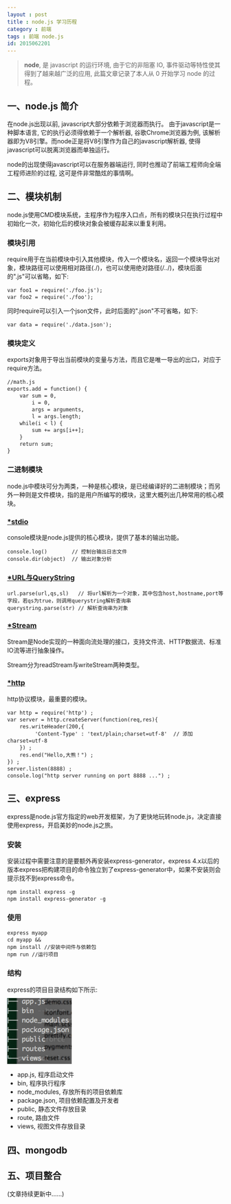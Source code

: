 ```yaml
---
layout : post
title : node.js 学习历程
category : 前端
tags : 前端 node.js
id: 2015062201
---
```


>**node**, 是 javascript 的运行环境, 由于它的非阻塞 IO, 事件驱动等特性使其得到了越来越广泛的应用, 此篇文章记录了本人从 0 开始学习 node 的过程。

<style>
	@media screen and (max-width: 500px) {
	  .content{
	  	display: none;
	  }
	}
	.content{
		position:fixed;
		right: 10%;
		top: 200px;
		margin: 0px;
		display: none;
	}
	.content li{
		list-style-type: none;
	}
	.content li a{
		font-size: 0.5rem;
	}
	.content li a.active{
		font-size: 0.9rem;
		font-weight: bold;
		color: #2a7ae2;
	}
</style>
<ul class="content">
	<li><a href="#profile" class="profile">node.js</a></li>
	<li><a href="#module" class="module">模块机制</a></li>
	<li><a href="#express" class="express">express</a></li>
	<li><a href="#mongodb" class="mongodb">mongodb</a></li>
	<li><a href="#integration" class="integration">项目整合</a></li>
</ul>


## <a name="profile" id="profile">一、node.js 简介</a>
在node.js出现以前, javascript大部分依赖于浏览器而执行。 由于javascript是一种脚本语言, 它的执行必须得依赖于一个解析器, 谷歌Chrome浏览器为例, 该解析器即为V8引擎。而node正是将V8引擎作为自己的javascript解析器, 使得javascript可以脱离浏览器而单独运行。

node的出现使得javascript可以在服务器端运行, 同时也推动了前端工程师向全端工程师进阶的过程, 这可是件非常酷炫的事情啊。

## <a name="module" id="module">二、模块机制</a>
node.js使用CMD模块系统，主程序作为程序入口点，所有的模块只在执行过程中初始化一次，初始化后的模块对象会被缓存起来以重复利用。

### **模块引用**
require用于在当前模块中引入其他模块，传入一个模块名，返回一个模块导出对象，模块路径可以使用相对路径(./)，也可以使用绝对路径(/../)，模块后面的".js"可以省略，如下:

	var foo1 = require('./foo.js');
	var foo2 = require('./foo');

同时require可以引入一个json文件，此时后面的".json"不可省略，如下:

	var data = require('./data.json');

### **模块定义**
exports对象用于导出当前模块的变量与方法，而且它是唯一导出的出口，对应于require方法。

	//math.js
	exports.add = function() {
		var sum = 0,
			i = 0,
			args = arguments,
			l = args.length;
		while(i < l) {
			sum += args[i++];
		}
		return sum;
	}

### **二进制模块**
node.js中模块可分为两类，一种是核心模块，是已经编译好的二进制模块；而另外一种则是文件模块，指的是用户所编写的模块，这里大概列出几种常用的核心模块。
	
### <u>*stdio</u>

console模块是node.js提供的核心模块，提供了基本的输出功能。

	console.log()        // 控制台输出日志文件
	console.dir(object)  // 输出对象分析    

### <u>*URL与QueryString</u>

	url.parse(url,qs,sl)   // 将url解析为一个对象，其中包含host,hostname,port等字段，若qs为true，则调用querystring解析查询串	
	querystring.parse(str) // 解析查询串为对象

### <u>*Stream</u>

Stream是Node实现的一种面向流处理的接口，支持文件流、HTTP数据流、标准IO流等进行抽象操作。

Stream分为readStream与writeStream两种类型。

### <u>*http</u>

http协议模块，最重要的模块。

	var http = require('http') ;
	var server = http.createServer(function(req,res){
	 	res.writeHeader(200,{
		     'Content-Type' : 'text/plain;charset=utf-8'  // 添加charset=utf-8
	 	}) ;
		res.end("Hello,大熊！") ;
	}) ;
	server.listen(8888) ;
	console.log("http server running on port 8888 ...") ;

## <a name="express" id="express">三、express</a>

express是node.js官方指定的web开发框架，为了更快地玩转node.js，决定直接使用express，开启美妙的node.js之旅。

### **安装**

安装过程中需要注意的是要额外再安装express-generator，express 4.x以后的版本express把构建项目的命令独立到了express-generator中，如果不安装则会提示找不到express命令。

	npm install express -g
	npm install express-generator -g

### **使用**

	express myapp
	cd myapp && 
	npm install //安装中间件与依赖包
	npm run	//运行项目

### **结构**

express的项目目录结构如下所示:
<img src="/img/posts/nodeJs/express-tree.png" alt="express目录结构" style="display:block;width:150px;margin:10px;margin-left:0px"/>

* app.js, 程序启动文件
* bin, 程序执行程序
* node_modules, 存放所有的项目依赖库
* package.json, 项目依赖配置及开发者
* public, 静态文件存放目录
* route, 路由文件
* views, 视图文件存放目录


## <a name="mongodb" id="mongodb">四、mongodb</a>

## <a name="integration" id="integration">五、项目整合</a>

(文章持续更新中......)

<script type="text/javascript">
	$(function(){
		var profile = $('#profile').offset().top,
			module = $('#module').offset().top,
			express = $('#express').offset().top,
			mongodb = $('#mongodb').offset().top,
			integration = $('#integration').offset().top;
		console.log(express);
		$(window).scroll(function(){
			if($(window).scrollTop() >= profile && $(window).scrollTop() < module){
				$('.content').fadeIn(1);
				$('.content a').removeClass('active');
				$('.profile').addClass('active');
			}
			else if($(window).scrollTop() >= module && $(window).scrollTop() < express){
				$('.content a').removeClass('active');
				$('.module').addClass('active');
			}
			else if($(window).scrollTop() >= express && $(window).scrollTop() < mongodb){
				$('.content a').removeClass('active');
				$('.express').addClass('active');
			}
			else if($(window).scrollTop() >= mongodb && $(window).scrollTop() < integration){
				$('.content a').removeClass('active');
				$('.mongodb').addClass('active');
			}
			else if($(window).scrollTop() >= integration){
				$('.content a').removeClass('active');
				$('.integration').addClass('active');
			}
			else{			
				$('.content').fadeOut(1);
			}
		});
	});
</script>